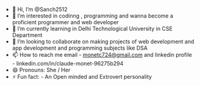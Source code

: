 - 👋 Hi, I’m @Sanch2512
- 👀 I’m interested in codinng , programming and wanna become a proficient programmer and web developer
- 🌱 I’m currently learning in Delhi Technological University in CSE Department
- 💞️ I’m looking to collaborate on making projects of web development and app development and programming subjects like DSA
- 📫 How to reach me  email - monetc724@gmail.com and linkedin profile - linkedin.com/in/claude-monet-96275b294
- 😄 Pronouns: She / Her
- ⚡ Fun fact: - An Open minded and Extrovert personality

<!---
Sanch2512/Sanch2512 is a ✨ special ✨ repository because its `README.md` (this file) appears on your GitHub profile.
You can click the Preview link to take a look at your changes.
--->
